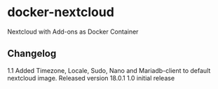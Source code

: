 # docker-nextcloud
Nextcloud with Add-ons as Docker Container


## Changelog
1.1 Added Timezone, Locale, Sudo, Nano and Mariadb-client to default nextcloud image. Released version 18.0.1
1.0 initial release

